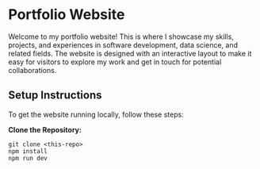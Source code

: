# Portfolio Website

Welcome to my portfolio website! This is where I showcase my skills, projects, and experiences in software development, data science, and related fields. The website is designed with an interactive layout to make it easy for visitors to explore my work and get in touch for potential collaborations.

## Setup Instructions

To get the website running locally, follow these steps:

**Clone the Repository:**
   ```
   git clone <this-repo>
   npm install
   npm run dev
